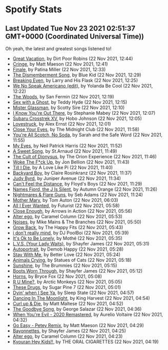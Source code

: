
# Spotify Stats
## Last Updated Tue Nov 23 2021 02:51:37 GMT+0000 (Coordinated Universal Time))

Oh yeah, the latest and greatest songs listened to!

- [Great Vacation](https://www.last.fm/music/Dirt+Poor+Robins/_/Great+Vacation), by Dirt Poor Robins (22 Nov 2021, 12:44)
- [Cringe](https://www.last.fm/music/Matt+Maeson/_/Cringe), by Matt Maeson (22 Nov 2021, 12:41)
- [Finale](https://www.last.fm/music/Patina+Miller/_/Finale), by Patina Miller (22 Nov 2021, 12:33)
- [The Dismemberment Song](https://www.last.fm/music/Blue+Kid/_/The+Dismemberment+Song), by Blue Kid (22 Nov 2021, 12:29)
- [Breaking Even](https://www.last.fm/music/Larry+and+His+Flask/_/Breaking+Even), by Larry and His Flask (22 Nov 2021, 12:25)
- [We No Speak Americano (edit)](https://www.last.fm/music/Yolanda+Be+Cool/_/We+No+Speak+Americano+(edit)), by Yolanda Be Cool (22 Nov 2021, 12:22)
- [The Woods](https://www.last.fm/music/San+Fermin/_/The+Woods), by San Fermin (22 Nov 2021, 12:19)
- [Sex with a Ghost](https://www.last.fm/music/Teddy+Hyde/_/Sex+with+a+Ghost), by Teddy Hyde (22 Nov 2021, 12:15)
- [Mister Glassman](https://www.last.fm/music/Scotty+Sire/_/Mister+Glassman), by Scotty Sire (22 Nov 2021, 12:10)
- [I Know You're Out There](https://www.last.fm/music/Stephanie+Mabey/_/I+Know+You%27re+Out+There), by Stephanie Mabey (22 Nov 2021, 12:07)
- [Subaru Crosstrek XV](https://www.last.fm/music/Hobo+Johnson/_/Subaru+Crosstrek+XV), by Hobo Johnson (22 Nov 2021, 12:05)
- [Lovestruck](https://www.last.fm/music/Alex+Ernst/_/Lovestruck), by Alex Ernst (22 Nov 2021, 12:01)
- [Close Your Eyes](https://www.last.fm/music/The+Midnight+Club/_/Close+Your+Eyes), by The Midnight Club (22 Nov 2021, 11:58)
- [You're All Scotch, No Soda](https://www.last.fm/music/Sarah+and+the+Safe+Word/_/You%27re+All+Scotch,+No+Soda), by Sarah and the Safe Word (22 Nov 2021, 11:55)
- [My Eyes](https://www.last.fm/music/Neil+Patrick+Harris/_/My+Eyes), by Neil Patrick Harris (22 Nov 2021, 11:52)
- [A Sweet Song](https://www.last.fm/music/St.Arnaud/_/A+Sweet+Song), by St.Arnaud (22 Nov 2021, 11:49)
- [The Cult of Dionysus](https://www.last.fm/music/The+Orion+Experience/_/The+Cult+of+Dionysus), by The Orion Experience (22 Nov 2021, 11:46)
- [Woke The F*ck Up](https://www.last.fm/music/Jon+Bellion/_/Woke+The+F*ck+Up), by Jon Bellion (22 Nov 2021, 11:43)
- [Till I Die](https://www.last.fm/music/A+Love+Like+Pi/_/Till+I+Die), by A Love Like Pi (22 Nov 2021, 11:40)
- [Backyard Boy](https://www.last.fm/music/Claire+Rosinkranz/_/Backyard+Boy), by Claire Rosinkranz (22 Nov 2021, 11:37)
- [Judy Byrd](https://www.last.fm/music/Juniper+Avenue/_/Judy+Byrd), by Juniper Avenue (22 Nov 2021, 11:34)
- [Can't Feel the Distance](https://www.last.fm/music/Floyd%27s+Boys/_/Can%27t+Feel+the+Distance), by Floyd's Boys (22 Nov 2021, 11:29)
- [Names Fjord, the J Is Silent](https://www.last.fm/music/Autumn+Orange/_/Names+Fjord,+the+J+Is+Silent), by Autumn Orange (22 Nov 2021, 11:26)
- [Nightmares & Flare Guns](https://www.last.fm/music/Seb+Adams/_/Nightmares+&+Flare+Guns), by Seb Adams (22 Nov 2021, 11:24)
- [Mother Mary](https://www.last.fm/music/Tom+Auton/_/Mother+Mary), by Tom Auton (22 Nov 2021, 06:03)
- [All I Ever Wanted](https://www.last.fm/music/Futurist/_/All+I+Ever+Wanted), by Futurist (22 Nov 2021, 05:58)
- [Close Enough](https://www.last.fm/music/Arrows+in+Action/_/Close+Enough), by Arrows in Action (22 Nov 2021, 05:56)
- [Alter ego](https://www.last.fm/music/Caramel+Column/_/Alter+ego), by Caramel Column (22 Nov 2021, 05:53)
- [Noises](https://www.last.fm/music/Mike+Mains+&+The+Branches/_/Noises), by Mike Mains & The Branches (22 Nov 2021, 05:50)
- [Grow Back](https://www.last.fm/music/The+Happy+Fits/_/Grow+Back), by The Happy Fits (22 Nov 2021, 05:43)
- [i don't really mind](https://www.last.fm/music/DJ+PoolBoi/_/i+don%27t+really+mind), by DJ PoolBoi (22 Nov 2021, 05:39)
- [It's Ok to Be Lonely](https://www.last.fm/music/Moth%C3%A9/_/It%27s+Ok+to+Be+Lonely), by Mothé (22 Nov 2021, 05:35)
- [L.V.S. (Your Lady Waits)](https://www.last.fm/music/Shayfer+James/_/L.V.S.+(Your+Lady+Waits)), by Shayfer James (22 Nov 2021, 05:31)
- [Autoportrait](https://www.last.fm/music/Demob+Happy/_/Autoportrait), by Demob Happy (22 Nov 2021, 05:28)
- [Stay With Me](https://www.last.fm/music/Better+Love/_/Stay+With+Me), by Better Love (22 Nov 2021, 05:24)
- [Animals Crying](https://www.last.fm/music/Statues+of+Cats/_/Animals+Crying), by Statues of Cats (22 Nov 2021, 05:18)
- [Sunshine](https://www.last.fm/music/The+Brummies/_/Sunshine), by The Brummies (22 Nov 2021, 05:15)
- [Boots Worn Through](https://www.last.fm/music/Shayfer+James/_/Boots+Worn+Through), by Shayfer James (22 Nov 2021, 05:12)
- [Horns](https://www.last.fm/music/Bryce+Fox/_/Horns), by Bryce Fox (22 Nov 2021, 05:08)
- [R U Mine?](https://www.last.fm/music/Arctic+Monkeys/_/R+U+Mine%3F), by Arctic Monkeys (22 Nov 2021, 05:05)
- [These Drugs](https://www.last.fm/music/Sugar+Pine+7/_/These+Drugs), by Sugar Pine 7 (22 Nov 2021, 05:01)
- [Dyin' when I See Ya](https://www.last.fm/music/Sleep+State/_/Dyin%27+when+I+See+Ya), by Sleep State (22 Nov 2021, 04:57)
- [Dancing In The Moonlight](https://www.last.fm/music/King+Harvest/_/Dancing+In+The+Moonlight), by King Harvest (22 Nov 2021, 04:54)
- [Curl up & Die](https://www.last.fm/music/Matt+Maltese/_/Curl+up+&+Die), by Matt Maltese (22 Nov 2021, 04:52)
- [The Goodbye Song](https://www.last.fm/music/George+Salazar/_/The+Goodbye+Song), by George Salazar (22 Nov 2021, 04:36)
- [When You're Evil - 2020 Remastered](https://www.last.fm/music/Aurelio+Voltaire/_/When+You%27re+Evil+-+2020+Remastered), by Aurelio Voltaire (22 Nov 2021, 04:32)
- [Go Easy - Petey Remix](https://www.last.fm/music/Matt+Maeson/_/Go+Easy+-+Petey+Remix), by Matt Maeson (22 Nov 2021, 04:29)
- [Bayonnettes](https://www.last.fm/music/Shayfer+James/_/Bayonnettes), by Shayfer James (22 Nov 2021, 04:25)
- [Alter ego](https://www.last.fm/music/Caramel+Column/_/Alter+ego), by Caramel Column (22 Nov 2021, 04:23)
- [Kyouran Hey Kids!!](https://www.last.fm/music/THE+ORAL+CIGARETTES/_/Kyouran+Hey+Kids!!), by THE ORAL CIGARETTES (22 Nov 2021, 04:19)
